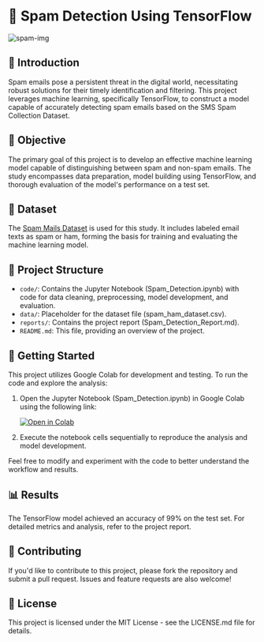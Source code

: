 # 📧 Spam Detection Using TensorFlow
![spam-img](https://github.com/VISHRUT225/Spam_Detection_Using_TensorFlow/assets/102377338/d472600f-3e73-4530-9f7b-23f6897e1a37)

## 📢 Introduction

Spam emails pose a persistent threat in the digital world, necessitating robust solutions for their timely identification and filtering. This project leverages machine learning, specifically TensorFlow, to construct a model capable of accurately detecting spam emails based on the SMS Spam Collection Dataset.

## 🎯 Objective

The primary goal of this project is to develop an effective machine learning model capable of distinguishing between spam and non-spam emails. The study encompasses data preparation, model building using TensorFlow, and thorough evaluation of the model's performance on a test set.

## 📑 Dataset

The [Spam Mails Dataset](https://www.kaggle.com/datasets/venky73/spam-mails-dataset) is used for this study. It includes labeled email texts as spam or ham, forming the basis for training and evaluating the machine learning model.

## 📂 Project Structure

- `code/`: Contains the Jupyter Notebook (Spam_Detection.ipynb) with code for data cleaning, preprocessing, model development, and evaluation.
- `data/`: Placeholder for the dataset file (spam_ham_dataset.csv).
- `reports/`: Contains the project report (Spam_Detection_Report.md).
- `README.md`: This file, providing an overview of the project.

## 🚀 Getting Started

This project utilizes Google Colab for development and testing. To run the code and explore the analysis:

1. Open the Jupyter Notebook (Spam_Detection.ipynb) in Google Colab using the following link:

   [![Open in Colab](https://colab.research.google.com/assets/colab-badge.svg)](https://colab.research.google.com/drive/1VCAR5b5-r71aJ9jLG2uLNtRnCUsLVoBd?usp=sharing)

2. Execute the notebook cells sequentially to reproduce the analysis and model development.

Feel free to modify and experiment with the code to better understand the workflow and results.

## 📊 Results

The TensorFlow model achieved an accuracy of 99% on the test set. For detailed metrics and analysis, refer to the project report.

## 🤝 Contributing

If you'd like to contribute to this project, please fork the repository and submit a pull request. Issues and feature requests are also welcome!

## 📝 License

This project is licensed under the MIT License - see the LICENSE.md file for details.
